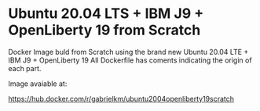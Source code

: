 # Ubuntu 20.04 LTS + IBM J9 + OpenLiberty 19 from Scratch

Docker Image buld from Scratch using the brand new Ubuntu 20.04 LTE + IBM J9 + OpenLiberty 19
All Dockerfile has coments indicating the origin of each part. 

Image avaiable at:

https://hub.docker.com/r/gabrielkm/ubuntu2004openliberty19scratch

